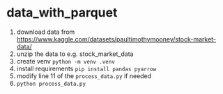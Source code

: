 # data_with_parquet

1. download data from https://www.kaggle.com/datasets/paultimothymooney/stock-market-data/
1. unzip the data to e.g. stock_market_data
1. create venv
    `python -m venv .venv`
1. install requirements
    `pip install pandas pyarrow`
1. modify line 11 of the `process_data.py` if needed
1. `python process_data.py`

